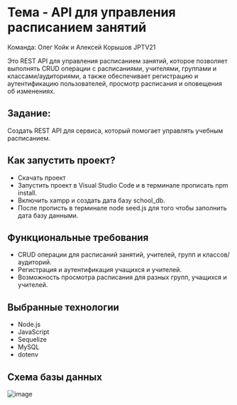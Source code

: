 # Тема - API для управления расписанием занятий

Команда: Олег Койк и Алексей Корышов
JPTV21

Это REST API для управления расписанием занятий, которое позволяет выполнять CRUD операции с расписаниями, учителями, группами и классами/аудиториями, а также обеспечивает регистрацию и аутентификацию пользователей, просмотр расписания и оповещения об изменениях.

## Задание:
Создать REST API для сервиса, который помогает управлять учебным расписанием.

## Как запустить проект?

- Скачать проект
- Запустить проект в Visual Studio Code и в терминале прописать npm install.
- Включить xampp и создать дата базу school_db.
- После прописть в терминале node seed.js для того чтобы заполнить дата базу данными.


## Функциональные требования

- CRUD операции для расписаний занятий, учителей, групп и классов/аудиторий.
- Регистрация и аутентификация учащихся и учителей.
- Возможность просмотра расписания для разных групп, учащихся и учителей.


## Выбранные технологии


- Node.js
- JavaScript
- Sequelize
- MySQL
- dotenv



## Схема базы данных

![image](https://github.com/plewzoo/Schedule/assets/113170226/e0d75906-b8af-4696-a4c7-18024ce58053)



